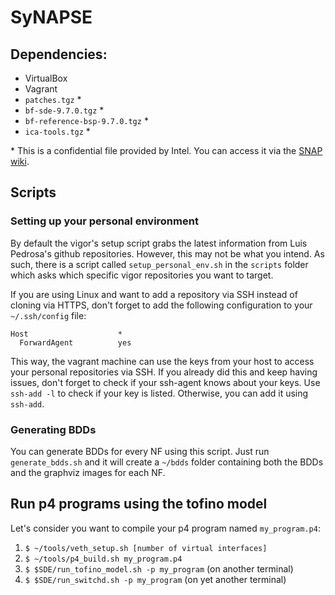 # SyNAPSE

## Dependencies:
  * VirtualBox
  * Vagrant
  * `patches.tgz` \*
  * `bf-sde-9.7.0.tgz` \*
  * `bf-reference-bsp-9.7.0.tgz` \*
  * `ica-tools.tgz` \*

\* This is a confidential file provided by Intel. You can access it via the [SNAP wiki](https://snaplab.2y.net/InstallingTheTofinoSDE). 

## Scripts

### Setting up your personal environment

By default the vigor's setup script grabs the latest information from Luis Pedrosa's github repositories. However, this may not be what you intend. As such, there is a script called `setup_personal_env.sh` in the `scripts` folder which asks which specific vigor repositories you want to target.

If you are using Linux and want to add a repository via SSH instead of cloning via HTTPS, don't forget to add the following configuration to your `~/.ssh/config` file:

```
Host                    *
  ForwardAgent          yes 
```

This way, the vagrant machine can use the keys from your host to access your personal repositories via SSH. If you already did this and keep having issues, don't forget to check if your ssh-agent knows about your keys. Use `ssh-add -l` to check if your key is listed. Otherwise, you can add it using `ssh-add`.

### Generating BDDs

You can generate BDDs for every NF using this script. Just run `generate_bdds.sh` and it will create a `~/bdds` folder containing both the BDDs and the graphviz images for each NF.

## Run p4 programs using the tofino model

Let's consider you want to compile your p4 program named `my_program.p4`:

1. `$ ~/tools/veth_setup.sh [number of virtual interfaces]`
2. `$ ~/tools/p4_build.sh my_program.p4`
3. `$ $SDE/run_tofino_model.sh -p my_program` (on another terminal)
4. `$ $SDE/run_switchd.sh -p my_program` (on yet another terminal)
